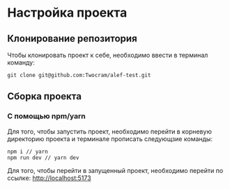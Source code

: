 # Настройка проекта

## Клонирование репозитория

Чтобы клонировать проект к себе, необходимо ввести в терминал команду:

```
git clone git@github.com:Twocram/alef-test.git
```

## Сборка проекта

### С помощью npm/yarn

Для того, чтобы запустить проект, необходимо перейти в корневую директорию проекта и терминале прописать следующзие команды:


```
npm i // yarn
npm run dev // yarn dev
```

Для того, чтобы перейти в запущенный проект, необходимо перейти по ссылке: [http://localhost:5173](http://localhost:5173)
